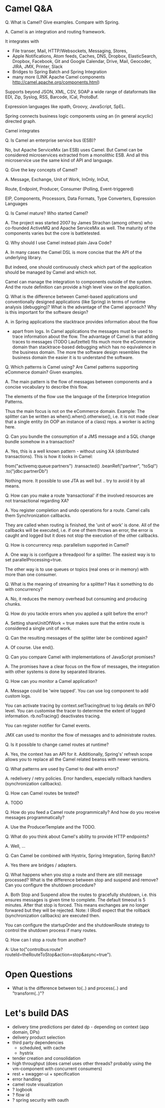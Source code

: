 

Camel Q&A
=========

Q. What is Camel? Give examples. Compare with Spring.

A. Camel is an integration and routing framework.

It integrates with

* File transer, Mail, HTTP/Websockets, Messaging, Stores,
* Apple Notifications, Atom feeds, Caches,  DNS, Dropbox, ElasticSearch, Dropbox, Facebook, Git and
  Google Calendar, Drive, Mail, Geocoder, JIRA, JMX, Printer, Slack
* Bridges to Spring Batch and Spring Integration
* many more (LINK Apache Camel components http://camel.apache.org/components.html)

Supports beyond JSON, XML, CSV, SOAP a wide range of dataformats like EDI, Zip, Syslog, RSS, Barcode, ICal, ProtoBuf.

Expression languages like xpath, Groovy, JavaScript, SpEL.

Spring connects business logic components using an (in general acyclic) directed graph.

Camel integrates

Q. Is Camel an enterprise service bus (ESB)?

No, but Apache ServiceMix (an ESB) uses Camel. But Camel can be considered
microservices extracted from a monolithic ESB. And all this microservice use
the same kind of API and language.

Q. Give the key concepts of Camel?

A. Message, Exchange, Unit of Work, InOnly, InOut,

Route, Endpoint, Producer, Consumer (Polling, Event-triggered)

EIP, Components, Processors, Data Formats, Type Converters, Expression Languages

Q. Is Camel mature? Who started Camel?

A. The project was started 2007 by James Strachan (among others) who co-founded ActiveMQ and Apache
ServiceMix as well. The maturity of the components varies but the core is battletested.

Q. Why should I use Camel instead plain Java Code?

A. In many cases the Camel DSL is more concise that the API of the underlying library.

But indeed, one should continuously check which part of the application should be managed by Camel and which not.

Camel can manage the integration to components outside of the system.
And the route definition can provide a high level view on the application.

Q. What is the difference between Camel-based applications und conventionally
designed applications (like Spring) in terms of runtime analysis (debugging)?
What is the advantage of the Camel approach?
Why is this important for the software design?

A. in Spring applications the stacktrace provides information about the flow
- apart from logs.
In Camel applications the messages must be used to trace information about the flow.
The advantage of Camel is that adding traces to messages (TODO Laufzettel) fits much more
the eCommerce domain than stacktrace-based debugging which has no equivalence in the business domain.
The more the software design resembles the business domain the easier it is to understand
the software.

Q. Which patterns is Camel using? Are Camel patterns supporting eCommerce domain? Given examples.

A. The main pattern is the flow of messagas between components and a concise vocabulary to
describe this flow.

The elements of the flow use the language of the Enterprice Integration Patterns.

Thus the main focus is not on the eCommerce domain. Example: The splitter can be written as
when().when().otherwise(), i.e. it is not made clear that a single entity (in OOP an instance of a class)
reps. a worker is acting here.

Q. Can you bundle the consumption of a JMS message and a SQL change bundle somehow in a transaction?

A. Yes, this is a well known pattern - without using XA (distributed transactions). This is how it looks in Camel:

from("activemq:queue:partners")
  .transacted()
  .beanRef("partner", "toSql")
  .to("jdbc:partnerDb")

Nothing more. It possible to use JTA as well but .. try to avoid it by all means.

Q. How can you make a route 'transactional' if the involved resources are not transactional regarding XA?

A. You register completion and undo operations for a route. Camel calls them Synchronization callbacks.

They are called when routing is finished, the 'unit of work' is done.
All of the callbacks will be executed, i.e. if one of them throws an error,
the error is caught and logged but it does not stop the execution of the other callbacks.

Q. How is concurrency resp. parallelism supported in Camel?

A. One way is is configure a threadpool for a splitter. The easiest way is to set parallelProcessing=true.

The other way is to use queues or topics (real ones or in memory) with more than one consumer.

Q. What is the meaning of streaming for a splitter? Has it something to do with concurrency?

A. No, it reduces the memory overhead but consuming and producing chunks.

Q. How do you tackle errors when you applied a split before the error?

A. Setting shareUnitOfWork = true makes sure that the entire route is considered a single unit of work.

Q. Can the resulting messages of the splitter later be combined again?

A. Of course. Use end().

Q. Can you compare Camel with implementations of JavaScript promises?

A. The promises have a clear focus on the flow of messages, the integration with other systems is done by separated libraries.

Q. How can you monitor a Camel application?

A. Message could be 'wire tapped'. You can use log component to add custom logs.

You can activate tracing by context.setTracing(true) to log details on INFO level.
You can customise the tracer to determine the extent of logged information.
rb.noTracing() deactivates tracing.

You can register notifier for Camel events.

JMX can used to monitor the flow of messages and to administrate routes.

Q. Is it possible to change camel routes at runtime?

A. Yes, the context has an API for it. Additionally, Spring's' refresh scope
allows you to replace all the Camel related beanss with newer versions.

Q. What patterns are used by Camel to deal with errors?

A. redelivery / retry policies. Error handlers, especially rollback handlers (synchronization callbacks).

Q. How can Camel routes be tested?

A. TODO

Q. How do you feed a Camel route programmically? And how do you receive messages programmatically?

A. Use the ProducerTemplate and the TODO.

Q. What do you think about Camel's ability to provide HTTP endpoints?

A. Well, ...

Q. Can Camel be combined with Hystrix, Spring Integration, Spring Batch?

A. Yes there are bridges / adapters.

Q. What happens when you stop a route and there are still message processed?
What is the difference between stop and suspend and remove? Can you configure the shutdown procedure?

A. Both Stop and Suspend allow the routes to gracefully shutdown, i.e.
this ensures messages is given time to complete. The default timeout is 5 minutes.
After that stop is forced. This means exchanges are no longer forwared but
they will be rejected. Note: I (Rod) expect that the rollback (synchronization callbacks)
are executed then.

You can configure the startupOrder and the shutdownRoute strategy to control the shutdown process
if many routes.

Q. How can I stop a route from another?

A: Use to("controlbus:route?routeId=theRouteToStop&action=stop&async=true").


Open Questions
==============

* What is the difference between to(..) and process(..) and "transform(..)"?




Let's build DAS
===============
 * delivery time predictions per dated dp - depending on context (app domain, DPs)
 * delivery product selection
 * third party dependencies
   * scheduled, with cache
   * hystrix
 * tender creation and consolidation
 * high throughput (does camel uses other threads? probably using the vm-component with concurrent consumers)
 * rest + swagger-ui + specification
 * error handling
 * camel route visualization
 * ? logbook
 * ? flow id
 * ? spring security with oauth